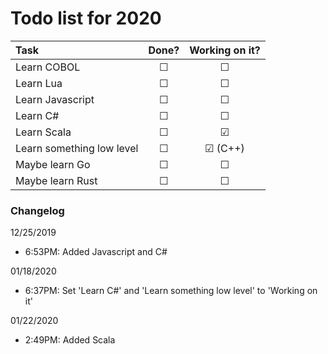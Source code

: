 # Todo list for 2020

| Task | Done? | Working on it? |
| :--- | :---: | :---: |
| Learn COBOL | &#9744; | &#9744; |
| Learn Lua | &#9744; | &#9744; |
| Learn Javascript | &#9744; | &#9744; |
| Learn C# | &#9744; | &#9744; |
| Learn Scala | &#9744; | &#9745; |
| Learn something low level | &#9744; | &#9745; (C++) |
| Maybe learn Go | &#9744; | &#9744; |
| Maybe learn Rust | &#9744; | &#9744; |

### Changelog
12/25/2019
 - 6:53PM: Added Javascript and C#

01/18/2020
 - 6:37PM: Set 'Learn C#' and 'Learn something low level' to 'Working on it'

01/22/2020
 - 2:49PM: Added Scala
